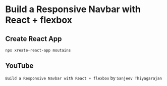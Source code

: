 # Build a Responsive Navbar with React + flexbox

## Create React App

`npx xreate-react-app moutains`


## YouTube

`Build a Responsive Navbar with React + flexbox` by `Sanjeev Thiyagarajan`
